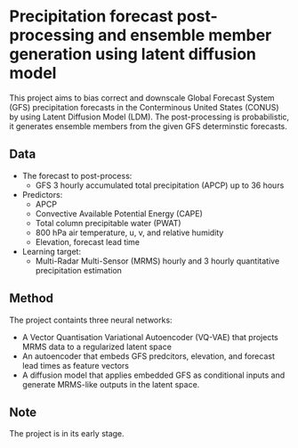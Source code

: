 # Precipitation forecast post-processing and ensemble member generation using latent diffusion model

This project aims to bias correct and downscale Global Forecast System (GFS) precipitation forecasts in the Conterminous United States (CONUS) by using Latent Diffusion Model (LDM). The post-processing is probabilistic, it generates ensemble members from the given GFS determinstic forecasts.

## Data
* The forecast to post-process:
  * GFS 3 hourly accumulated total precipitation (APCP) up to 36 hours
* Predictors:
  * APCP
  * Convective Available Potential Energy (CAPE)
  * Total column precipitable water (PWAT)
  * 800 hPa air temperature, u, v, and relative humidity
  * Elevation, forecast lead time
* Learning target:
  * Multi-Radar Multi-Sensor (MRMS) hourly and 3 hourly quantitative precipitation estimation

## Method
The project containts three neural networks: 

* A Vector Quantisation Variational Autoencoder (VQ-VAE) that projects MRMS data to a regularized latent space
* An autoencoder that embeds GFS predcitors, elevation, and forecast lead times as feature vectors
* A diffusion model that applies embedded GFS as conditional inputs and generate MRMS-like outputs in the latent space. 

## Note
The project is in its early stage.


